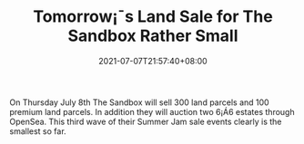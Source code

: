 ﻿---
title: "Tomorrow¡¯s Land Sale for The Sandbox Rather Small"
date: 2021-07-07T21:57:40+08:00
lastmod: 2021-07-07T16:45:40+08:00
draft: false
authors: ["Constant"]
description: "On Thursday July 8th The Sandbox will sell 300 land parcels and 100 premium land parcels. In addition they will auction two 6¡Á6 estates through OpenSea. This third wave of their Summer Jam sale events clearly is the smallest so far."
featuredImage: "tomorrows-land-sale-for-the-sandbox-rather-small.png"
tags: ["Strategy Games","Play to Earn"]
categories: ["news"]
news: ["Strategy Games"]
weight: 
lightgallery: true
pinned: false
recommend: false
recommend1: false
---

On Thursday July 8th The Sandbox will sell 300 land parcels and 100 premium land parcels. In addition they will auction two 6¡Á6 estates through OpenSea. This third wave of their Summer Jam sale events clearly is the smallest so far.

<!--more-->

